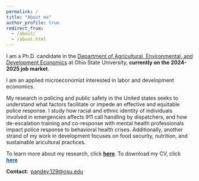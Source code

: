 ```yaml
---
permalink: /
title: "About me"
author_profile: true
redirect_from: 
  - /about/
  - /about.html
---
```

I am a Ph.D. candidate in the [Department of Agricultural, Environmental, and Development Economics](https://aede.osu.edu/home "Department of Agricultural, Environmental, and Development Economics") at Ohio State University, **currently on the 2024-2025 job market**. 

I am an applied microeconomist interested in labor and development economics. 

My research in policing and public safety in the United states seeks to understand what factors facilitate or impede an effective and equitable police response. I study how racial and ethnic identity of individuals involved in emergencies affects 911 call handling by dispatchers, and how de-escalation training and co-response with mental health professionals impact police response to behavioral health crises. Additionally, another strand of my work in development focuses on food security, nutrition, and sustainable aricultural practices. 

To learn more about my research, click [**here**](/publication_final/). To download my CV, click <a style="color:#055c9d;" href="/files/CV/Shinjini_CV.pdf"> <b>here</b></a>     

**Contact:**&ensp;pandey.129@osu.edu 